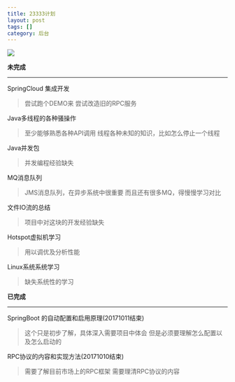 ```yaml
---
title: 23333计划
layout: post
tags: []
category: 后台
---
```

[![](http://7xkmea.com1.z0.glb.clouddn.com/githubio2333%E8%AE%A1%E5%88%92-2.jpg)](http://7xkmea.com1.z0.glb.clouddn.com/githubio2333%E8%AE%A1%E5%88%92-2.jpg)

**未完成**

------------
SpringCloud 集成开发
> 尝试跑个DEMO来
> 尝试改造旧的RPC服务

Java多线程的各种骚操作
> 至少能够熟悉各种API调用
> 线程各种未知的知识，比如怎么停止一个线程

Java并发包
> 并发编程经验缺失

MQ消息队列
> JMS消息队列，在异步系统中很重要
> 而且还有很多MQ，得慢慢学习对比

文件IO流的总结
> 项目中对这块的开发经验缺失

Hotspot虚拟机学习
> 用以调优及分析性能

Linux系统系统学习
> 缺失系统性的学习

**已完成**

------------

SpringBoot 的自动配置和启用原理(20171011结束)
> 这个只是初步了解，具体深入需要项目中体会
> 但是必须要理解怎么配置以及怎么启动的

RPC协议的内容和实现方法(20171010结束)
> 需要了解目前市场上的RPC框架
> 需要理清RPC协议的内容

